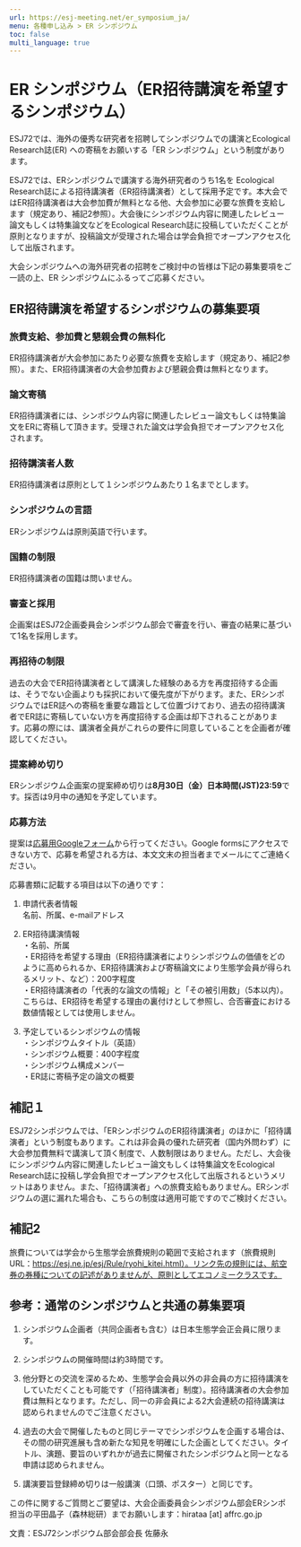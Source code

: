 ```yaml
---
url: https://esj-meeting.net/er_symposium_ja/
menu: 各種申し込み > ER シンポジウム
toc: false
multi_language: true
---
```


# ER シンポジウム（ER招待講演を希望するシンポジウム）

ESJ72では、海外の優秀な研究者を招聘してシンポジウムでの講演とEcological Research誌(ER) への寄稿をお願いする「ER シンポジウム」という制度があります。

ESJ72では、ERシンポジウムで講演する海外研究者のうち1名を Ecological Research誌による招待講演者（ER招待講演者）として採用予定です。本大会ではER招待講演者は大会参加費が無料となる他、大会参加に必要な旅費を支給します（規定あり、補記2参照）。大会後にシンポジウム内容に関連したレビュー論文もしくは特集論文などをEcological Research誌に投稿していただくことが原則となりますが、投稿論文が受理された場合は学会負担でオープンアクセス化して出版されます。

大会シンポジウムへの海外研究者の招聘をご検討中の皆様は下記の募集要項をご一読の上、ER シンポジウムにふるってご応募ください。

## ER招待講演を希望するシンポジウムの募集要項

### 旅費支給、参加費と懇親会費の無料化

ER招待講演者が大会参加にあたり必要な旅費を支給します（規定あり、補記2参照）。また、ER招待講演者の大会参加費および懇親会費は無料となります。

### 論文寄稿

ER招待講演者には、シンポジウム内容に関連したレビュー論文もしくは特集論文をERに寄稿して頂きます。受理された論文は学会負担でオープンアクセス化されます。

### 招待講演者人数

ER招待講演者は原則として１シンポジウムあたり１名までとします。

### シンポジウムの言語

ERシンポジウムは原則英語で行います。

### 国籍の制限

ER招待講演者の国籍は問いません。

### 審査と採用

企画案はESJ72企画委員会シンポジウム部会で審査を行い、審査の結果に基づいて1名を採用します。

### 再招待の制限

過去の大会でER招待講演者として講演した経験のある方を再度招待する企画は、そうでない企画よりも採択において優先度が下がります。また、ERシンポジウムではER誌への寄稿を重要な趣旨として位置づけており、過去の招待講演者でER誌に寄稿していない方を再度招待する企画は却下されることがあります。応募の際には、講演者全員がこれらの要件に同意していることを企画者が確認してください。

### 提案締め切り

ERシンポジウム企画案の提案締め切りは**8月30日（金）日本時間(JST)23:59**です。採否は9月中の通知を予定しています。

### 応募方法

提案は[応募用Googleフォーム](https://docs.google.com/forms/d/e/1FAIpQLSdU9mD3XIWz1VMN8tZxqXYNgFb0dV4a9azzYMe1gJ_bwgXN9w/viewform?usp=sf_link)から行ってください。Google formsにアクセスできない方で、応募を希望される方は、本文文末の担当者までメールにてご連絡ください。

応募書類に記載する項目は以下の通りです：

1.  申請代表者情報  
    名前、所属、e-mailアドレス

2.  ER招待講演情報  
    ・名前、所属  
    ・ER招待を希望する理由（ER招待講演者によりシンポジウムの価値をどのように高められるか、ER招待講演および寄稿論文により生態学会員が得られるメリット、など）：200字程度  
    ・ER招待講演者の「代表的な論文の情報」と「その被引用数」（5本以内）。こちらは、ER招待を希望する理由の裏付けとして参照し、合否審査における数値情報としては使用しません。

3.  予定しているシンポジウムの情報  
    ・シンポジウムタイトル（英語）  
    ・シンポジウム概要：400字程度  
    ・シンポジウム構成メンバー  
    ・ER誌に寄稿予定の論文の概要

## 補記１

ESJ72シンポジウムでは、「ERシンポジウムのER招待講演者」のほかに「招待講演者」という制度もあります。これは非会員の優れた研究者（国内外問わず）に大会参加費無料で講演して頂く制度で、人数制限はありません。ただし、大会後にシンポジウム内容に関連したレビュー論文もしくは特集論文をEcological Research誌に投稿し学会負担でオープンアクセス化して出版されるというメリットはありません。また、「招待講演者」への旅費支給もありません。ERシンポジウムの選に漏れた場合も、こちらの制度は適用可能ですのでご検討ください。

## 補記2

旅費については学会から生態学会旅費規則の範囲で支給されます（旅費規則URL：https://esj.ne.jp/esj/Rule/ryohi_kitei.html）。リンク先の規則には、航空券の券種についての記述がありませんが、原則としてエコノミークラスです。

## 参考：通常のシンポジウムと共通の募集要項

1.  シンポジウム企画者（共同企画者も含む）は日本生態学会正会員に限ります。

2.  シンポジウムの開催時間は約3時間です。

3.  他分野との交流を深めるため、生態学会会員以外の非会員の方に招待講演をしていただくことも可能です（「招待講演者」制度）。招待講演者の大会参加費は無料となります。ただし、同一の非会員による2大会連続の招待講演は認められませんのでご注意ください。

4.  過去の大会で開催したものと同じテーマでシンポジウムを企画する場合は、その間の研究進展も含め新たな知見を明確にした企画としてください。タイトル、演題、要旨のいずれかが過去に開催されたシンポジウムと同一となる申請は認められません。

5.  講演要旨登録締め切りは一般講演（口頭、ポスター）と同じです。

この件に関するご質問とご要望は、大会企画委員会シンポジウム部会ERシンポ担当の平田晶子（森林総研）までお願いします：hirataa \[at\] affrc.go.jp

文責：ESJ72シンポジウム部会部会長 佐藤永
